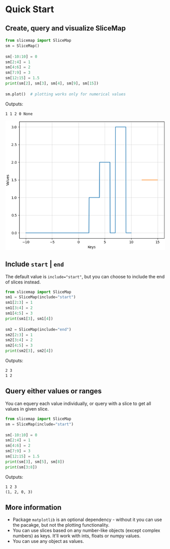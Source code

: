 # Quick Start

## Create, query and visualize SliceMap

```py
from slicemap import SliceMap
sm = SliceMap()

sm[-10:10] = 0
sm[2:4] = 1
sm[4:6] = 2
sm[7:9] = 3
sm[12:15] = 1.5
print(sm[2], sm[3], sm[4], sm[9], sm[15])

sm.plot()  # plotting works only for numerical values
```

Outputs:

```
1 1 2 0 None
```

![figure1](https://github.com/gahaalt/slicemap/blob/main/docs/figures/figure1.png?raw=true)

## Include `start` | `end`

The default value is `include="start"`, but you can choose to include the end of slices instead.

```py
from slicemap import SliceMap
sm1 = SliceMap(include="start")
sm1[2:3] = 1
sm1[3:4] = 2
sm1[4:5] = 3
print(sm1[3], sm1[4])

sm2 = SliceMap(include="end")
sm2[2:3] = 1
sm2[3:4] = 2
sm2[4:5] = 3
print(sm2[3], sm2[4])
```

Outputs:

```
2 3
1 2
```

## Query either values or ranges

You can equery each value individually, or query with a slice to get all values in given slice.

```py
from slicemap import SliceMap
sm = SliceMap(include="start")

sm[-10:10] = 0
sm[2:4] = 1
sm[4:6] = 2
sm[7:9] = 3
sm[12:15] = 1.5
print(sm[3], sm[5], sm[8])
print(sm[3:8])
```

Outputs:

```
1 2 3
(1, 2, 0, 3)
```

## More information

* Package `matplotlib` is an optional dependency - without it you can use the pacakge, but not the plotting functionality.
* You can use slices based on any number-like objects (except complex numbers) as keys. It'll work with ints, floats or numpy values.
* You can use any object as values.

